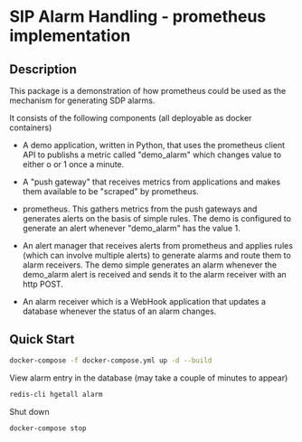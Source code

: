 # SIP Alarm Handling - prometheus implementation

## Description

This package is a demonstration of how prometheus could be used as the
mechanism for generating SDP alarms.

It consists of the following components (all deployable as docker containers)

- A demo application, written in Python, that uses the prometheus client API
  to publishs a metric called "demo_alarm" which changes value to either o or
  1 once a minute.

- A "push gateway" that receives metrics from applications and makes them
  available to be "scraped" by prometheus.

- prometheus. This gathers metrics from the push gateways and generates
  alerts on the basis of simple rules. The demo is configured to generate
  an alert whenever "demo_alarm" has the value 1.

- An alert manager that receives alerts from prometheus and applies rules
  (which can involve multiple alerts) to generate alarms and route them
  to alarm receivers. The demo simple generates an alarm whenever the
  demo_alarm alert is received and sends it to the alarm receiver with
  an http POST.

- An alarm receiver which is a WebHook application that updates a database
  whenever the status of an alarm changes.

## Quick Start

```bash
docker-compose -f docker-compose.yml up -d --build
```

View alarm entry in the database (may take a couple of minutes to appear)
```bash
redis-cli hgetall alarm
```

Shut down
```bash
docker-compose stop
```



